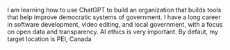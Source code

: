 I am learning how to use ChatGPT to build an organization that builds tools that help improve democratic systems of government. I have a long career in software development, video editing, and local government, with a focus on open data and transparency. AI ethics is very important. By defaut, my target location is PEI, Canada
